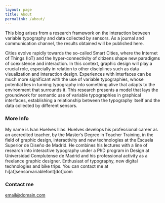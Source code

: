 ```yaml
---
layout: page
title: About
permalink: /about/
---
```


This blog arises from a research framework on the interaction between variable typography and data collected by sensors. As a journal and communication channel, the results obtained will be published here.

Cities evolve rapidly towards the so-called Smart Cities, where the Internet of Things (IoT) and the hyper-connectivity of citizens shape new paradigms of coexistence and interaction. In this context, graphic design will play a crucial role, especially in relation to other disciplines such as data visualization and interaction design. Experiences with interfaces can be much more significant with the use of variable typographies, whose potential lies in turning typography into something alive that adapts to the environment that surrounds it. This research presents a model that lays the groundwork for semantic use of variable typographies in graphical interfaces, establishing a relationship between the typography itself and the data collected by different sensors.

### More Info

My name is Ivan Huelves Illas. Huelves develops his professional career as an accredited teacher, by the Master’s Degree in Teacher Training, in the field of graphic design, interactivity and new technologies at the Escuela Superior de Diseño de Madrid. He combines his lectures with a line of research into interactive typography under a PhD program in Design at Universidad Complutense de Madrid and his professional activity as a freelance graphic designer. Enthusiast of typography, new digital technologies and bike trips. You can contact me at hi[at]sensorvariablefont[dot]com

### Contact me

[email@domain.com](mailto:email@domain.com)
